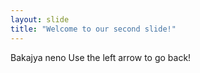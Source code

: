 ```yaml
---
layout: slide
title: "Welcome to our second slide!"
---
```

Bakajya neno
Use the left arrow to go back!
